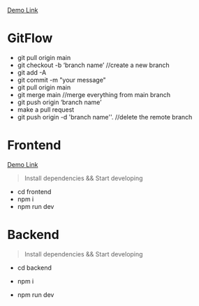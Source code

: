 [Demo Link](https://main--secreterecipes.netlify.app/)
# GitFlow
- git pull origin main
- git checkout -b ‘branch name’ //create a new branch 
- git add -A
- git commit -m "your message"
- git pull origin main
- git merge main //merge everything from main branch 
- git push origin ‘branch name’
- make a pull request
- git push origin -d 'branch name''. //delete the remote branch 

# Frontend

[Demo Link](https://main--secreterecipes.netlify.app/)

> Install dependencies && Start developing
- cd frontend
- npm i
- npm run dev

# Backend

> Install dependencies && Start developing
- cd backend

- npm i

- npm run dev
